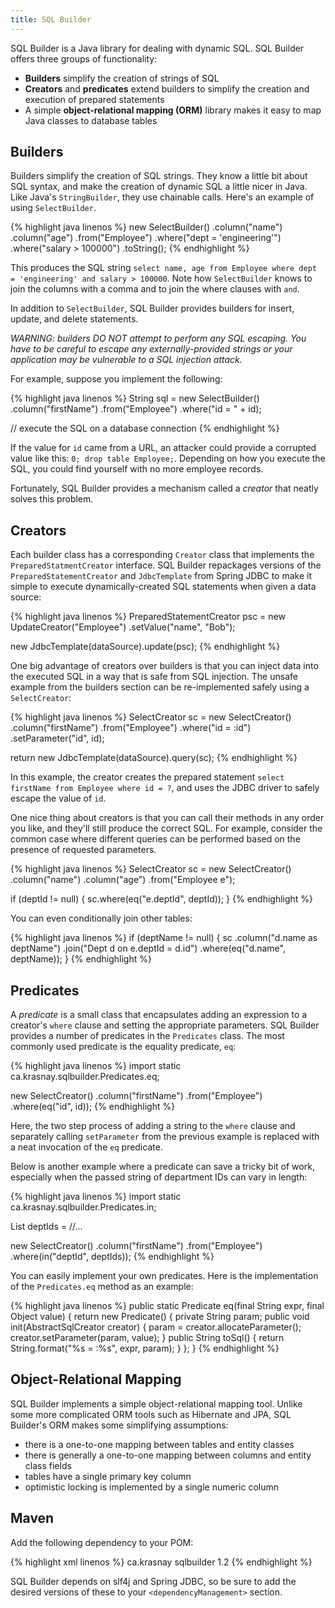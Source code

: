 ```yaml
---
title: SQL Builder
---
```


SQL Builder is a Java library for dealing with dynamic SQL. SQL Builder
offers three groups of functionality:

- **Builders** simplify the creation of strings of SQL
- **Creators** and **predicates** extend builders to simplify the
  creation and execution of prepared statements
- A simple **object-relational mapping (ORM)** library makes it easy to
  map Java classes to database tables

## Builders

Builders simplify the creation of SQL strings. They know a little bit
about SQL syntax, and make the creation of dynamic SQL a little nicer in
Java. Like Java's `StringBuilder`, they use chainable calls. Here's an
example of using `SelectBuilder`.

{% highlight java linenos %}
new SelectBuilder()
.column("name")
.column("age")
.from("Employee")
.where("dept = 'engineering'")
.where("salary > 100000")
.toString();
{% endhighlight %}

This produces the SQL string `select name, age from Employee where dept
= 'engineering' and salary > 100000`. Note how `SelectBuilder` knows to
join the columns with a comma and to join the where clauses with `and`.

In addition to `SelectBuilder`, SQL Builder provides builders for
insert, update, and delete statements.

_WARNING: builders DO NOT attempt to perform any SQL escaping. You have
to be careful to escape any externally-provided strings or your
application may be vulnerable to a SQL injection attack._

For example, suppose you implement the following:

{% highlight java linenos %}
String sql = new SelectBuilder()
.column("firstName")
.from("Employee")
.where("id = " + id);

// execute the SQL on a database connection
{% endhighlight %}

If the value for `id` came from a URL, an attacker could provide a
corrupted value like this: `0; drop table Employee;`. Depending on how
you execute the SQL, you could find yourself with no more employee
records.

Fortunately, SQL Builder provides a mechanism called a _creator_ that
neatly solves this problem.


## Creators

Each builder class has a corresponding `Creator` class that implements
the `PreparedStatmentCreator` interface. SQL Builder repackages versions
of the `PreparedStatementCreator` and `JdbcTemplate` from Spring JDBC to
make it simple to execute dynamically-created SQL statements when given
a data source:

{% highlight java linenos %}
PreparedStatementCreator psc =
    new UpdateCreator("Employee")
    .setValue("name", "Bob");

new JdbcTemplate(dataSource).update(psc);
{% endhighlight %}

One big advantage of creators over builders is that you can inject data
into the executed SQL in a way that is safe from SQL injection.
The unsafe example from the builders section can be re-implemented
safely using a `SelectCreator`:

{% highlight java linenos %}
SelectCreator sc = new SelectCreator()
.column("firstName")
.from("Employee")
.where("id = :id")
.setParameter("id", id);

return new JdbcTemplate(dataSource).query(sc);
{% endhighlight %}

In this example, the creator creates the prepared statement `select
firstName from Employee where id = ?`, and uses the JDBC driver to
safely escape the value of `id`.

One nice thing about creators is that you can call their methods in any
order you like, and they'll still produce the correct SQL. For example,
consider the common case where different queries can be performed based
on the presence of requested parameters.

{% highlight java linenos %}
SelectCreator sc = new SelectCreator()
.column("name")
.column("age")
.from("Employee e");

if (deptId != null) {
    sc.where(eq("e.deptId", deptId));
}
{% endhighlight %}

You can even conditionally join other tables:

{% highlight java linenos %}
if (deptName != null) {
    sc
    .column("d.name as deptName")
    .join("Dept d on e.deptId = d.id")
    .where(eq("d.name", deptName));
}
{% endhighlight %}



## Predicates

A _predicate_ is a small class that encapsulates adding an expression to
a creator's `where` clause and setting the appropriate parameters. SQL
Builder provides a number of predicates in the `Predicates` class.
The most commonly used predicate is the equality predicate, `eq`:

{% highlight java linenos %}
import static ca.krasnay.sqlbuilder.Predicates.eq;

new SelectCreator()
.column("firstName")
.from("Employee")
.where(eq("id", id));
{% endhighlight %}

Here, the two step process of adding a string to the `where` clause and
separately calling `setParameter` from the previous example is replaced
with a neat invocation of the `eq` predicate.

Below is another example where a predicate can save a tricky bit of
work, especially when the passed string of department IDs can vary in
length:

{% highlight java linenos %}
import static ca.krasnay.sqlbuilder.Predicates.in;

List<Integer> deptIds = //...

new SelectCreator()
.column("firstName")
.from("Employee")
.where(in("deptId", deptIds));
{% endhighlight %}

You can easily implement your own predicates. Here is the implementation
of the `Predicates.eq` method as an example:

{% highlight java linenos %}
public static Predicate eq(final String expr, final Object value) {
    return new Predicate() {
        private String param;
        public void init(AbstractSqlCreator creator) {
            param = creator.allocateParameter();
            creator.setParameter(param, value);
        }
        public String toSql() {
            return String.format("%s = :%s", expr, param);
        }
    };
}
{% endhighlight %}

## Object-Relational Mapping

SQL Builder implements a simple object-relational mapping tool. Unlike
some more complicated ORM tools such as Hibernate and JPA, SQL Builder's
ORM makes some simplifying assumptions:

- there is a one-to-one mapping between tables and entity classes
- there is generally a one-to-one mapping between columns and entity
  class fields
- tables have a single primary key column
- optimistic locking is implemented by a single numeric column

## Maven

Add the following dependency to your POM:

{% highlight xml linenos %}
<dependency>
  <groupId>ca.krasnay</groupId>
  <artifactId>sqlbuilder</artifactId>
  <version>1.2</version>
</dependency>
{% endhighlight %}

SQL Builder depends on slf4j and Spring JDBC, so be sure to add the
desired versions of these to your `<dependencyManagement>` section.

